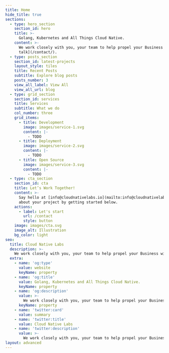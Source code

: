 ```yaml
---
title: Home
hide_title: true
sections:
  - type: hero_section
    section_id: hero
    title: >-
      Golang, Kubernetes and All Things Cloud Native.
    content: >-
      We work closely with you, your team to help propel your Business with Cloud Native Technologies. [Let's
      talk](/contact/).
  - type: posts_section
    section_id: latest-projects
    layout_style: tiles
    title: Recent Posts
    subtitle: Explore blog posts
    posts_number: 3
    view_all_label: View All
    view_all_url: blog
  - type: grid_section
    section_id: services
    title: Services
    subtitle: What we do
    col_number: three
    grid_items:
      - title: Development
        image: images/service-1.svg
        content: |-
          - TODO
      - title: Deployment
        image: images/service-2.svg
        content: |-
          - TODO
      - title: Open Source
        image: images/service-3.svg
        content: |-
          - TODO
  - type: cta_section
    section_id: cta
    title: Let’s Work Together!
    content: >-
      Say hello at [info@cloudnativelabs.io](mailto:info@cloudnativelabs.io) or tell us more
      about your project by getting started below.
    actions:
      - label: Let's start
        url: /contact
        style: button
    image: images/cta.svg
    image_alt: Illustration
    bg_color: light
seo:
  title: Cloud Native Labs
  description: >-
    We work closely with you, your team to help propel your Business with Cloud Native Technologies.
  extra:
    - name: 'og:type'
      value: website
      keyName: property
    - name: 'og:title'
      value: Golang, Kubernetes and All Things Cloud Native.
      keyName: property
    - name: 'og:description'
      value: >-
        We work closely with you, your team to help propel your Business with Cloud Native Technologies.
      keyName: property
    - name: 'twitter:card'
      value: summary
    - name: 'twitter:title'
      value: Cloud Native Labs
    - name: 'twitter:description'
      value: >-
        We work closely with you, your team to help propel your Business with Cloud Native Technologies.
layout: advanced
---
```

